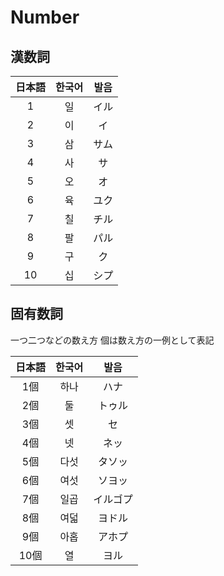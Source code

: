 # Number

## 漢数詞

|日本語|한국어|발음|
|:-:|:-:|:-:|
|1|일|イル|
|2|이|イ|
|3|삼|サム|
|4|사|サ|
|5|오|オ|
|6|육|ユク|
|7|칠|チル|
|8|팔|パル|
|9|구|ク|
|10|십|シプ|

## 固有数詞

一つ二つなどの数え方
個は数え方の一例として表記

|日本語|한국어|발음|
|:-:|:-:|:-:|
|1個|하나|ハナ|
|2個|둘|トゥル|
|3個|셋|セ|
|4個|넷|ネッ|
|5個|다섯|タソッ|
|6個|여섯|ソヨッ|
|7個|일곱|イルゴプ|
|8個|여덟|ヨドル|
|9個|아홉|アホプ|
|10個|열|ヨル|